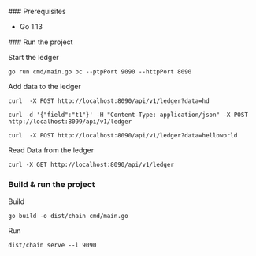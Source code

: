 ### Prerequisites
* Go 1.13

### Run the project

Start the ledger
```
go run cmd/main.go bc --ptpPort 9090 --httpPort 8090
```

Add data to the ledger

```
curl  -X POST http://localhost:8090/api/v1/ledger?data=hd
```

```
curl -d '{"field":"t1"}' -H "Content-Type: application/json" -X POST http://localhost:8099/api/v1/ledger
```

```
curl  -X POST http://localhost:8090/api/v1/ledger?data=helloworld
```

Read Data from the ledger

```
curl -X GET http://localhost:8090/api/v1/ledger
```

### Build & run the project

Build 
```
go build -o dist/chain cmd/main.go
```
Run 
```
dist/chain serve --l 9090
```


